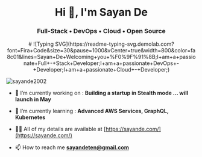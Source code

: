 <h1 align="center">Hi 👋, I'm Sayan De</h1>
<h3 align="center">Full-Stack • DevOps • Cloud • Open Source</h3> 

<div align="center"> # ![Typing SVG](https://readme-typing-svg.demolab.com?font=Fira+Code&size=30&pause=1000&vCenter=true&width=800&color=fa8c01&lines=Sayan+De+Welcoming+you+%F0%9F%91%8B;I+am+a+passionate+Full+-+Stack+Developer;I+am+a+passionate+DevOps+-+Developer;I+am+a+passionate+Cloud+-+Developer;)</div>


<p align="left"> <img src="https://komarev.com/ghpvc/?username=sayande2002&label=Profile%20views&color=0e75b6&style=flat" alt="sayande2002" /> </p>


- 🔭 I’m currently working on :
  **Building a startup in Stealth mode ... will launch in May** 

- 🌱 I’m currently learning :
  **Advanced AWS Services, GraphQL, Kubernetes**

- 👨‍💻 All of my details are available at [https://sayande.com/](https://sayande.com/)

- 📫 How to reach me **sayandeten@gmail.com**

<!-- - 📄 My Resume [https://sayande.me/assets/SayanDeCV.pdf](https://sayande.me/assets/SayanDeCV.pdf) -->

<!-- ### Blogs posts
<!-- BLOG-POST-LIST:START -->
<!-- BLOG-POST-LIST:END -->

<!-- <h3 align="left">Connect with me:</h3>
<p align="left">
<a href="https://twitter.com/sayande2002" target="blank"><img align="center" src="https://raw.githubusercontent.com/rahuldkjain/github-profile-readme-generator/master/src/images/icons/Social/twitter.svg" alt="sayande2002" height="30" width="40" /></a>
<a href="https://linkedin.com/in/https://www.linkedin.com/in/sayande/" target="blank"><img align="center" src="https://raw.githubusercontent.com/rahuldkjain/github-profile-readme-generator/master/src/images/icons/Social/linked-in-alt.svg" alt="https://www.linkedin.com/in/sayande/" height="30" width="40" /></a>
<a href="https://fb.com/https://www.facebook.com/profile.php?id=100010494277272" target="blank"><img align="center" src="https://raw.githubusercontent.com/rahuldkjain/github-profile-readme-generator/master/src/images/icons/Social/facebook.svg" alt="https://www.facebook.com/profile.php?id=100010494277272" height="30" width="40" /></a>
<a href="https://instagram.com/sayande._" target="blank"><img align="center" src="https://raw.githubusercontent.com/rahuldkjain/github-profile-readme-generator/master/src/images/icons/Social/instagram.svg" alt="sayande._" height="30" width="40" /></a>
<a href="(https://sayande.tech/)" target="blank"><img align="center" src="https://raw.githubusercontent.com/rahuldkjain/github-profile-readme-generator/master/src/images/icons/Social/rss.svg" alt="sayande.me/" height="30" width="40" /></a>
</p>

<h3 align="left">Languages and Tools:</h3>
<a href="https://reactjs.org/" target="_blank" rel="noreferrer">
  <img
    src="https://raw.githubusercontent.com/devicons/devicon/master/icons/react/react-original-wordmark.svg"
    alt="react"
    width="40"
    height="40"
  />
</a>
<a href="https://redux.js.org" target="_blank" rel="noreferrer">
  <img
    src="https://raw.githubusercontent.com/devicons/devicon/master/icons/redux/redux-original.svg"
    alt="redux"
    width="40"
    height="40"
  />
</a>
  <a href="https://redux.js.org" target="_blank" rel="noreferrer">
  <img
    src="https://raw.githubusercontent.com/devicons/devicon/master/icons/nextjs/nextjs-original.svg"
    alt="nextjs"
    width="40"
    height="40"
  />
</a>
<a
  href="https://developer.mozilla.org/en-US/docs/Web/JavaScript"
  target="_blank"
  rel="noreferrer"
>
  <img
    src="https://raw.githubusercontent.com/devicons/devicon/master/icons/javascript/javascript-original.svg"
    alt="javascript"
    width="40"
    height="40"
  />
</a>
<a href="https://www.typescriptlang.org/" target="_blank" rel="noreferrer">
  <img
    src="https://raw.githubusercontent.com/devicons/devicon/master/icons/typescript/typescript-original.svg"
    alt="typescript"
    width="40"
    height="40"
  />
</a>
  <a href="https://www.typescriptlang.org/" target="_blank" rel="noreferrer">
  <img
    src="https://sayande.tech/static/media/svg-styled-components.101c4d129744566a1660b23a1f6f4f82.svg"
    alt="typescript"
    width="40"
    height="40"
  />
</a>
<a href="https://getbootstrap.com" target="_blank" rel="noreferrer">
  <img
    src="https://raw.githubusercontent.com/devicons/devicon/master/icons/bootstrap/bootstrap-original.svg"
    alt="bootstrap"
    width="40"
    height="40"
  />
</a>
  <a href="https://getbootstrap.com" target="_blank" rel="noreferrer">
  <img
    src="https://sayande.tech/static/media/svg-material-ui.60a0ece058ff0f20c1815cf138a56e35.svg"
    alt="bootstrap"
    width="40"
    height="40"
  />
</a>
   <a href="https://getbootstrap.com" target="_blank" rel="noreferrer">
  <img
    src="https://sayande.tech/static/media/svg-tailwindcss.1ff53afb0748cd483d5f0ed13029f287.svg"
    alt="bootstrap"
    width="40"
    height="40"
  />
</a>
  <a href="https://firebase.google.com/" target="_blank" rel="noreferrer">
  <img
    src="https://www.vectorlogo.zone/logos/firebase/firebase-icon.svg"
    alt="firebase"
    width="40"
    height="40"
  />
</a>
<a href="https://git-scm.com/" target="_blank" rel="noreferrer">
  <img
    src="https://www.vectorlogo.zone/logos/git-scm/git-scm-icon.svg"
    alt="git"
    width="40"
    height="40"
  />
</a>

<a href="https://graphql.org" target="_blank" rel="noreferrer">
  <img
    src="https://www.vectorlogo.zone/logos/graphql/graphql-icon.svg"
    alt="graphql"
    width="40"
    height="40"
  />
</a>

<a href="https://www.java.com" target="_blank" rel="noreferrer">
  <img
    src="https://raw.githubusercontent.com/devicons/devicon/master/icons/java/java-original.svg"
    alt="java"
    width="40"
    height="40"
  />
</a>

<a href="https://www.linux.org/" target="_blank" rel="noreferrer">
  <img
    src="https://raw.githubusercontent.com/devicons/devicon/master/icons/linux/linux-original.svg"
    alt="linux"
    width="40"
    height="40"
  />
</a>
<a href="https://www.mysql.com/" target="_blank" rel="noreferrer">
  <img
    src="https://raw.githubusercontent.com/devicons/devicon/master/icons/mysql/mysql-original-wordmark.svg"
    alt="mysql"
    width="40"
    height="40"
  />
</a>

<a href="https://postman.com" target="_blank" rel="noreferrer">
  <img
    src="https://www.vectorlogo.zone/logos/getpostman/getpostman-icon.svg"
    alt="postman"
    width="40"
    height="40"
  />
</a>
<a href="https://postman.com" target="_blank" rel="noreferrer">
  <img
    src="https://raw.githubusercontent.com/devicons/devicon/master/icons/docker/docker-original.svg"
    alt="postman"
    width="40"
    height="40"
  />
</a>
  <a href="https://postman.com" target="_blank" rel="noreferrer">
  <img
    src="https://raw.githubusercontent.com/devicons/devicon/master/icons/jenkins/jenkins-original.svg"
    alt="postman"
    width="40"
    height="40"
  />
</a>
  </a>
  <a href="https://postman.com" target="_blank" rel="noreferrer">
  <img
    src="https://sayande.tech/static/media/svg-kubernetes.1ade9eb9900c6dcddfff24812a220e54.svg"
    alt="postman"
    width="40"
    height="40"
  />
</a>
</p>  -->

<!-- <p><img align="left" src="https://github-readme-stats.vercel.app/api/top-langs?username=sayande2002&show_icons=true&locale=en&layout=compact" alt="sayande2002" /></p>

<p>&nbsp;<img align="center" src="https://github-readme-stats.vercel.app/api?username=sayande2002&show_icons=true&locale=en" alt="sayande2002" /></p>

<p><img align="center" src="https://github-readme-streak-stats.herokuapp.com/?user=sayande2002&" alt="sayande2002" /></p>

<p align="left"> <a href="https://github.com/ryo-ma/github-profile-trophy"><img src="https://github-profile-trophy.vercel.app/?username=sayande2002" alt="sayande2002" /></a> </p>

<p align="left"> <a href="https://twitter.com/sayande2002" target="blank"><img src="https://img.shields.io/twitter/follow/sayande2002?logo=twitter&style=for-the-badge" alt="sayande2002" /></a> </p> -->

